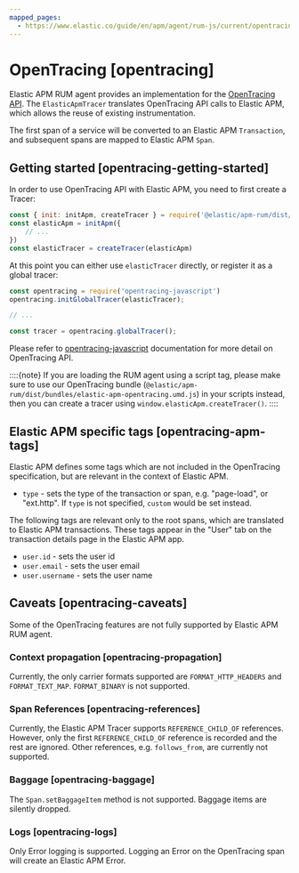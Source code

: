 ```yaml
---
mapped_pages:
  - https://www.elastic.co/guide/en/apm/agent/rum-js/current/opentracing.html
---
```


# OpenTracing [opentracing]

Elastic APM RUM agent provides an implementation for the [OpenTracing API](https://opentracing.io/). The `ElasticApmTracer` translates OpenTracing API calls to Elastic APM, which allows the reuse of existing instrumentation.

The first span of a service will be converted to an Elastic APM `Transaction`, and subsequent spans are mapped to Elastic APM `Span`.


## Getting started [opentracing-getting-started]

In order to use OpenTracing API with Elastic APM, you need to first create a Tracer:

```js
const { init: initApm, createTracer } = require('@elastic/apm-rum/dist/bundles/elastic-apm-opentracing.umd.js')
const elasticApm = initApm({
    // ...
})
const elasticTracer = createTracer(elasticApm)
```

At this point you can either use `elasticTracer` directly, or register it as a global tracer:

```js
const opentracing = require('opentracing-javascript')
opentracing.initGlobalTracer(elasticTracer);

// ...

const tracer = opentracing.globalTracer();
```

Please refer to [opentracing-javascript](https://github.com/opentracing/opentracing-javascript/) documentation for more detail on OpenTracing API.

::::{note}
If you are loading the RUM agent using a script tag, please make sure to use our OpenTracing bundle (`@elastic/apm-rum/dist/bundles/elastic-apm-opentracing.umd.js`) in your scripts instead, then you can create a tracer using `window.elasticApm.createTracer()`.
::::



## Elastic APM specific tags [opentracing-apm-tags]

Elastic APM defines some tags which are not included in the OpenTracing specification, but are relevant in the context of Elastic APM.

* `type` - sets the type of the transaction or span, e.g. "page-load", or "ext.http". If `type` is not specified, `custom` would be set instead.

The following tags are relevant only to the root spans, which are translated to Elastic APM transactions. These tags appear in the "User" tab on the transaction details page in the Elastic APM app.

* `user.id` - sets the user id
* `user.email` - sets the user email
* `user.username` - sets the user name


## Caveats [opentracing-caveats]

Some of the OpenTracing features are not fully supported by Elastic APM RUM agent.


### Context propagation [opentracing-propagation]

Currently, the only carrier formats supported are `FORMAT_HTTP_HEADERS` and `FORMAT_TEXT_MAP`. `FORMAT_BINARY` is not supported.


### Span References [opentracing-references]

Currently, the Elastic APM Tracer supports `REFERENCE_CHILD_OF` references. However, only the first `REFERENCE_CHILD_OF` reference is recorded and the rest are ignored. Other references, e.g. `follows_from`, are currently not supported.


### Baggage [opentracing-baggage]

The `Span.setBaggageItem` method is not supported. Baggage items are silently dropped.


### Logs [opentracing-logs]

Only Error logging is supported. Logging an Error on the OpenTracing span will create an Elastic APM Error.

